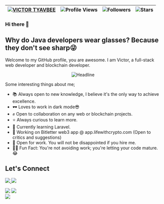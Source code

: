 | [![VICTOR TYAVBEE](https://img.shields.io/badge/VICTOR-TYAVBEE-<COLOR>.svg)](https://shields.io/) | ![Profile Views](https://komarev.com/ghpvc/?username=iamtsquare07&color=green) | ![Followers](https://img.shields.io/github/followers/iamtsquare07) | ![Stars](https://img.shields.io/github/stars/iamtsquare07?label=Profile%20Stars&logo=Profile%20stars&logoColor=g) |
--| --| --| --|


### Hi there 👋
## Why do Java developers wear glasses? Because they don't see sharp😜
<!--
**Iamtsquare07/iamtsquare07** is a ✨ _special_ ✨ repository because its `README.md` (this file) appears on your GitHub profile.

Here are some ideas to get you started:

- 🔭 I’m currently working on ...
- 🌱 I’m currently learning ...
- 👯 I’m looking to collaborate on ...
- 🤔 I’m looking for help with ...
- 💬 Ask me about ...
- 📫 How to reach me: ...
- 😄 Pronouns: ...
- ⚡ Fun fact: ...
-->

Welcome to my GitHub profile, you are awesome.
I am Victor, a full-stack web developer and blockchain developer.

<div align=center> 
         <img src="https://readme-typing-svg.herokuapp.com?color=%2336BCF7&size=25&center=true&vCenter=true&width=600&height=50&lines=+;No+matter+how+bad+your+day+is;Always+remember+that+it+can+be+worst+😜;So+cheer+up;You+underestimate+your+potential;You+are+really+awesome;We+can+know+each+other+better;if+you+connect+on+twitter;" alt="Headline" /> 
     </div> 

Some interesting things about me;
- 📚 Always open to new knowledge, I believe it's the only way to achieve excellence.
- 🕶️ Loves to work in dark mode😎
- ✊ Open to collaboration on any web or blockchain projects.
- ⭐ Always curious to learn more.
- 🌱 Currently learning Laravel.
- 🔭 Working on Bitletter web3 app @ app.lifewithcrypto.com (Open to critics and suggestions) 
- 🫠 Open for work. You will not be disappointed if you hire me.
- 🙌🏾 Fun Fact: You're not avoiding work; you're letting your code mature.😂

## Let's Connect
<p align="left">
<a href="https://twitter.com/Iamtsquare07">
<img src="https://img.shields.io/badge/Twitter-1DA1F2.svg?style=for-the-badge&logo=Twitter&logoColor=white">
</a>

<a href="https://www.linkedin.com/in/victor-tyavbee/">
<img src="https://img.shields.io/badge/LinkedIn-0A66C2.svg?style=for-the-badge&logo=LinkedIn&logoColor=white">
</a>
</p>

![](https://github-readme-stats.vercel.app/api?username=iamtsquare07&theme=dark&hide_border=false&include_all_commits=true&count_private=true)
![](https://github-readme-streak-stats.herokuapp.com/?user=dirambora&theme=dark&hide_border=false)<br/>
![](https://github-readme-stats.vercel.app/api/top-langs/?username=iamtsquare07&theme=dark&hide_border=false&include_all_commits=true&count_private=true&layout=compact)

